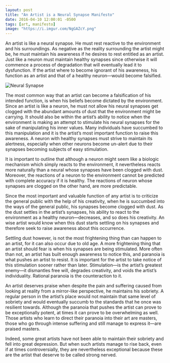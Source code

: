 ```yaml
---
layout: post
title: "An Artist is a Neural Synapse Manifesto"
date: 2016-04-10 12:00:01 -0500
tags: [art, manifesto]
image: "https://i.imgur.com/NgGAZcY.png"
---
```


An artist is like a neural synapse. He must rest reactive to the environment and his surroundings. As negative as the reality surrounding the artist might be, he must maintain his awareness if he desires to rest entitled as an artist. Just like a neuron must maintain healthy synapses since otherwise it will commence a process of degradation that will eventually lead it to dysfunction. If the artist where to become ignorant of his awareness, his function as an artist and that of a healthy neuron—would become falsified.

![Neural Synapse](https://i.imgur.com/NgGAZcY.png)

The most common way that an artist can become a falsification of his intended function, is when his beliefs become dictated by the environment. Since an artist is like a neuron, he must not allow his neural synapses get clogged with the abundant amounts of dust that the environment might be carrying. It should also be within the artist’s ability to notice when the environment is making an attempt to stimulate his neural synapses for the sake of manipulating his inner values. Many individuals have succumbed to this manipulation and it is the artist’s most important function to raise this awareness. A neuron with healthy synapses must strive to maintain its alertness, especially when other neurons become un-alert due to their synapses becoming subjects of easy stimulation.

It is important to outline that although a neuron might seem like a biologic mechanism which simply reacts to the environment, it nevertheless reacts more naturally than a neural whose synapses have been clogged with dust. Moreover, the reactions of a neuron to the environment cannot be predicted with complete accuracy if it is healthy. The reactions of neuron whose synapses are clogged on the other hand, are more predictable.

Since the most important and valuable function of any artist is to criticize the general public with the help of his creativity, when he is succumbed into the ways of the general public, his synapses become clogged with dust. As the dust settles in the artist’s synapses, his ability to react to the environment as a healthy neuron—decreases, and so does his creativity. An wise artist would know when this dust starts settling on his synapses and therefore seek to raise awareness about this occurrence.

Settling dust however, is not the most frightening thing than can happen to an artist, for it can also occur due to old age. A more frightening thing that an artist should fear is when his synapses are being stimulated. More often than not, an artist has built enough awareness to notice this, and paranoia is what pushes an artist to resist. It is important for the artist to take notice of this stimulation sooner rather than later. Stimulation—is the artist’s greatest enemy—it dismantles free will, degrades creativity, and voids the artist’s individuality. Rational paranoia is the counteraction to it.

An artist deserves praise when despite the pain and suffering caused from looking at reality from a mirror-like perspective, he maintains his sobriety. A regular person in the artist’s place would not maintain that same level of sobriety and would eventually succumb to the standards that he once was resilient towards. Although the paranoia that pushes the artist can prove to be exceptionally potent, at times it can prove to be overwhelming as well. Those artists who learn to direct their paranoia into their art are masters, those who go through intense suffering and still manage to express it—are praised masters.

Indeed, some great artists have not been able to maintain their sobriety and fell into great depression. But when such artists manage to rise back, even if at times controversially, they are nevertheless exceptional because these are the artist that deserve to be called strong nerved.
